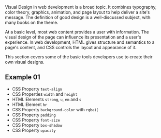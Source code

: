 Visual Design in web development is a broad topic. It combines typography, color theory, graphics, animation, and page layout to help deliver a site's message. The definition of good design is a well-discussed subject, with many books on the theme.

At a basic level, most web content provides a user with information. The visual design of the page can influence its presentation and a user's experience. In web development, HTML gives structure and semantics to a page's content, and CSS controls the layout and appearance of it.

This section covers some of the basic tools developers use to create their own visual designs.

## Example 01 
* CSS Property `text-align`  
* CSS Properties `width` and `height`
* HTML Elements `strong`, `u`, `em` and `s`
* HTML Element `hr`
* CSS Property `background-color` with `rgba()`
* CSS Property `padding`
* CSS Property `font-size`
* CSS Property `box-shadow`
* CSS Property `opacity`
